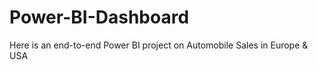 # Power-BI-Dashboard
Here is an end-to-end Power BI project on Automobile Sales in Europe &amp; USA
